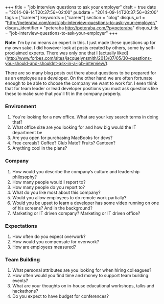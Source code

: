 +++
title = "job interview questions to ask your employer"
draft = true
date = "2014-09-14T20:37:56+02:00"
pubdate = "2014-09-14T20:37:56+02:00"
tags = ["career"]
keywords = ["career"]
section = "blog"
disqus_url = "http://peteraba.com/post/job-interview-questions-to-ask-your-employer/"
disqus_identifier = "peteraba http://peteraba.com/?p=peteraba"
disqus_title = "job-interview-questions-to-ask-your-employer"
+++

**Note:** I'm by no means an expert in this. I just made these questions up for my own sake. I did however look at posts
created by others, some by self-proclaimed experts. There was only one that I [actually liked]
(http://www.forbes.com/sites/jacquelynsmith/2013/07/05/30-questions-you-should-and-shouldnt-ask-in-a-job-interview/).

There are so many blog posts out there about questions to be prepared for as an employee as a developer. 
On the other hand we are often fortunate enough to be able to choose the company we want to work for. 
I even think that for team leader or lead developer positions you must ask questions like these to make sure that you'll 
fit in the company properly.

### Environment ###

1. You're looking for a new office. What are your key search terms in doing that?
2. What office size are you looking for and how big would the IT department be
3. Are you open for purchasing MacBooks for devs? 
4. Free cereals? Coffee? Club Mate? Fruits? Canteen?
5. Anything cool in the plans?

### Company ###

1. How would you describe the company’s culture and leadership philosophy?
2. How many people would I report to?
3. How many people do you report to?
6. What do you like most about this company?
7. Would you allow employees to do remote work partially?
8. Would you be upset to learn a developer has some video running on one of his screens? And in the background?
4. Marketing or IT driven company? Marketing or IT driven office?

### Expectations ###

1. How often do you expect overwork?
2. How would you compensate for overwork?
3. How are employees measured?

### Team Building ###

1. What personal attributes are you looking for when hiring colleagues?
2. How often would you find time and money to support team building events?
3. What are your thoughts on in-house educational workshops, talks and hackathons?
4. Do you expect to have budget for conferences?
